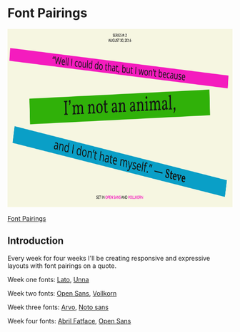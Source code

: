 # Font Pairings

<img src="img/font-pairing.png" alt="font pairing example" height="400" width="700" />

[Font Pairings](https://swanie21.github.io/font-pairings/)

## Introduction
Every week for four weeks I'll be creating responsive and expressive layouts with font pairings on a quote.

Week one fonts:
[Lato](https://fonts.google.com/specimen/Lato?category=Sans+Serif),
[Unna](https://fonts.google.com/specimen/Unna?category=Serif,Sans+Serif&query=unna)

Week two fonts:
[Open Sans](https://fonts.google.com/specimen/Open+Sans),
[Vollkorn](https://fonts.google.com/specimen/Vollkorn)

Week three fonts:
[Arvo](https://fonts.google.com/specimen/Arvo),
[Noto sans](https://fonts.google.com/specimen/Noto+Sans)

Week four fonts:
[Abril Fatface](https://fonts.google.com/specimen/Abril+Fatface),
[Open Sans](https://fonts.google.com/specimen/Open+Sans)
